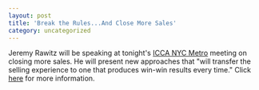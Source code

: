 ```yaml
---
layout: post
title: 'Break the Rules...And Close More Sales'
category: uncategorized
---
```


Jeremy Rawitz will be speaking at tonight's <a href="http://www.iccanyc.org/">ICCA NYC Metro</a> meeting on closing more sales.  He will present new approaches that "will transfer the selling experience to one that produces win-win results every time."  Click <a href="http://www.iccanyc.org/events.html">here</a> for more information.
